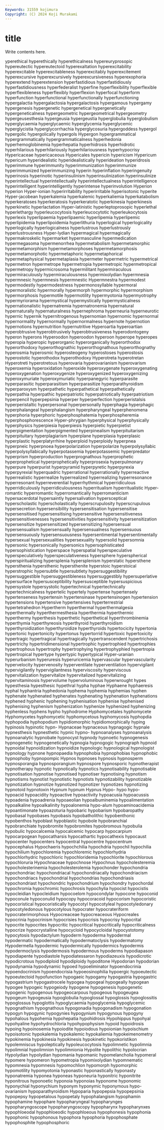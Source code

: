 ```yaml
---
Keywords: 31559 kojimura
Copyright: (C) 2024 Koji Murakami
---
```


# title

Write contents here.



yperethical hyperethically hyperethicalness hypereuryprosopic hypereutectic
hypereutectoid hyperexaltation hyperexcitability hyperexcitable hyperexcitableness hyperexcitably hyperexcitement hyperexcursive hyperexcursively hyperexcursiveness
hyperexophoria hyperextend hyperextension hyperfastidious hyperfastidiously hyperfastidiousness hyperfederalist hyperfine hyperflexibility hyperflexible
hyperflexibleness hyperflexibly hyperflexion hyperfocal hyperform hyperfunction hyperfunctional hyperfunctionally hyperfunctioning hypergalactia
hypergalactosia hypergalactosis hypergamous hypergamy hypergenesis hypergenetic hypergenetical hypergenetically hypergeneticalness hypergeometric
hypergeometrical hypergeometry hypergeusesthesia hypergeusia hypergeustia hyperglobulia hyperglobulism hyperglycaemia hyperglycaemic hyperglycemia
hyperglycemic hyperglycistia hyperglycorrhachia hyperglycosuria hypergoddess hypergol hypergolic hypergolically hypergols Hypergon
hypergrammatical hypergrammatically hypergrammaticalness hyperhedonia hyperhemoglobinemia hyperhepatia hyperhidrosis hyperhidrotic hyperhilarious hyperhilariously
hyperhilariousness hyperhypocrisy Hypericaceae hypericaceous Hypericales hypericin hypericism Hypericum hypericum hyperidealistic
hyperidealistically hyperideation hyperidrosis hyperimmune hyperimmunity hyperimmunization hyperimmunize hyperimmunized hyperimmunizing hyperin
hyperinflation hyperingenuity hyperinosis hyperinotic hyperinsulinism hyperinsulinization hyperinsulinize hyperintellectual hyperintellectually hyperintellectualness
hyperintelligence hyperintelligent hyperintelligently hyperintense hyperinvolution Hyperion hyperion Hyper-ionian hyperirritability hyperirritable
hyperisotonic hyperite Hyper-jacobean hyperkalemia hyperkalemic hyperkaliemia hyperkatabolism hyperkeratoses hyperkeratosis hyperkeratotic
hyperkinesia hyperkinesis hyperkinetic hyperlactation Hyper-latinistic hyperleptoprosopic hyperlethal hyperlethargy hyperleucocytosis hyperleucocytotic
hyperleukocytosis hyperlexis hyperlipaemia hyperlipaemic hyperlipemia hyperlipemic hyperlipidemia hyperlipoidemia hyperlithuria hyperlogical
hyperlogicality hyperlogically hyperlogicalness hyperlustrous hyperlustrously hyperlustrousness Hyper-lydian hypermagical hypermagically hypermakroskelic
hypermarket hypermasculine hypermedication hypermegasoma hypermenorrhea hypermetabolism hypermetamorphic hypermetamorphism hypermetamorphoses hypermetamorphosis
hypermetamorphotic hypermetaphoric hypermetaphorical hypermetaphysical hypermetaplasia hypermeter hypermetric hypermetrical hypermetron hypermetrope
hypermetropia hypermetropic hypermetropical hypermetropy hypermicrosoma hypermilitant hypermiraculous hypermiraculously hypermiraculousness hypermixolydian
hypermnesia hypermnesic hypermnesis hypermnestic Hypermnestra hypermodest hypermodestly hypermodestness hypermonosyllable hypermoral
hypermoralistic hypermorally hypermorph hypermorphic hypermorphism hypermorphosis hypermotile hypermotility hypermyotonia hypermyotrophy
hypermyriorama hypermystical hypermystically hypermysticalness hypernationalistic hypernatremia hypernatronemia hypernatural hypernaturally hypernaturalness
hypernephroma hyperneuria hyperneurotic hypernic hypernik hypernitrogenous hypernomian hypernomic hypernormal hypernormality
hypernormally hypernormalness hypernote hypernotion hypernotions hypernutrition hypernutritive Hyperoartia hyperoartian hyperobtrusive
hyperobtrusively hyperobtrusiveness hyperodontogeny hyperon hyperons Hyperoodon hyperoodon hyperoon hyperope hyperopes
hyperopia hyperopic hyperorganic hyperorganically hyperorthodox hyperorthodoxy hyperorthognathic hyperorthognathous hyperorthognathy hyperosmia
hyperosmic hyperosteogeny hyperostoses hyperostosis hyperostotic hyperothodox hyperothodoxy Hyperotreta hyperotretan Hyperotreti
hyperotretous hyperovaria hyperovarianism hyperovarism hyperoxemia hyperoxidation hyperoxide hyperoxygenate hyperoxygenating hyperoxygenation
hyperoxygenize hyperoxygenized hyperoxygenizing hyperoxymuriate hyperoxymuriatic hyperpanegyric hyperparasite hyperparasitic hyperparasitism hyperparasitize
hyperparathyroidism hyperparoxysm hyperpathetic hyperpathetical hyperpathetically hyperpathia hyperpathic hyperpatriotic hyperpatriotically hyperpatriotism
hyperpencil hyperpepsinia hyperper hyperperfection hyperperistalsis hyperperistaltic hyperpersonal hyperpersonally hyperphagia hyperphagic
hyperphalangeal hyperphalangism hyperpharyngeal hyperphenomena hyperphoria hyperphoric hyperphosphatemia hyperphospheremia hyperphosphorescence Hyper-phrygian
hyperphysical hyperphysically hyperphysics hyperpiesia hyperpiesis hyperpietic hyperpietist hyperpigmentation hyperpigmented hyperpinealism
hyperpituitarism hyperpituitary hyperplagiarism hyperplane hyperplasia hyperplasic hyperplastic hyperplatyrrhine hyperploid hyperploidy
hyperpnea hyperpneic hyperpnoea hyperpolarization hyperpolarize hyperpolysyllabic hyperpolysyllabically hyperpotassemia hyperpotassemic hyperpredator
hyperprism hyperproduction hyperprognathous hyperprophetic hyperprophetical hyperprophetically hyperprosexia hyperpulmonary hyperpure hyperpurist
hyperpyramid hyperpyretic hyperpyrexia hyperpyrexial hyperquadric hyperrational hyperrationally hyperreactive hyperrealistic hyperrealize
hyperrealized hyperrealizing hyperresonance hyperresonant hyperreverential hyperrhythmical hyperridiculous hyperridiculously hyperridiculousness hyperritualism
hyperritualistic Hyper-romantic hyperromantic hyperromantically hyperromanticism hypersacerdotal hypersaintly hypersalivation hypersceptical hyperscholastic
hyperscholastically hyperscrupulosity hyperscrupulous hypersecretion hypersensibility hypersensitisation hypersensitise hypersensitised hypersensitising hypersensitive
hypersensitiveness hypersensitivenesses hypersensitivities hypersensitivity hypersensitization hypersensitize hypersensitized hypersensitizing hypersensual hypersensualism
hypersensually hypersensualness hypersensuous hypersensuously hypersensuousness hypersentimental hypersentimentally hypersexual hypersexualities hypersexuality
hypersolid hypersomnia hypersonic hypersonically hypersonics hypersophisticated hypersophistication hyperspace hyperspatial hyperspeculative
hyperspeculatively hyperspeculativeness hypersphere hyperspherical hyperspiritualizing hypersplenia hypersplenism hyperstatic hypersthene hypersthenia
hypersthenic hypersthenite hyperstoic hyperstoical hyperstrophic hypersubtle hypersubtlety hypersuggestibility hypersuggestible hypersuggestibleness
hypersuggestibly hypersuperlative hypersurface hypersusceptibility hypersusceptible hypersuspicious hypersystole hypersystolic hypertechnical hypertechnically
hypertechnicalness hypertelic hypertely hypertense hypertensely hypertenseness hypertensin hypertensinase hypertensinogen hypertension
hypertensions hypertensive hypertensives hyperterrestrial hypertetrahedron Hypertherm hyperthermal hyperthermalgesia hyperthermally hyperthermesthesia
hyperthermia hyperthermic hyperthermy hyperthesis hyperthetic hyperthetical hyperthrombinemia hyperthymia hyperthyreosis hyperthyroid
hyperthyroidism hyperthyroidization hyperthyroidize hyperthyroids hypertocicity hypertonia hypertonic hypertonicity hypertonus hypertorrid
hypertoxic hypertoxicity hypertragic hypertragical hypertragically hypertranscendent hypertrichosis hypertrichy hypertridimensional hypertrophic
hypertrophied hypertrophies hypertrophous hypertrophy hypertrophying hypertrophyphied hypertropia hypertropical hypertype hypertypic
hypertypical Hyper-uranian hyperurbanism hyperuresis hyperuricemia hypervascular hypervascularity hypervelocity hypervenosity hyperventilate
hyperventilation hypervigilant hypervigilantly hypervigilantness hyperviscosity hyperviscous hypervitalization hypervitalize hypervitalized hypervitalizing
hypervitaminosis hypervolume hypervoluminous hyperwrought hypes hypesthesia hypesthesic hypethral hypha hyphae
Hyphaene hyphaeresis hyphal hyphantria hyphedonia hyphema hyphemia hyphemias hyphen hyphenate
hyphenated hyphenates hyphenating hyphenation hyphenations hyphened hyphenic hyphening hyphenisation hyphenise
hyphenised hyphenising hyphenism hyphenization hyphenize hyphenized hyphenizing hyphenless hyphens hypho
hyphodrome Hyphomycetales hyphomycete Hyphomycetes hyphomycetic hyphomycetous hyphomycosis hyphopdia hyphopodia hyphopodium
hypidiomorphic hypidiomorphically hyping hypinosis hypinotic hypn- Hypnaceae hypnaceous hypnagogic hypnale
hypnesthesis hypnesthetic hypnic hypno- hypnoanalyses hypnoanalysis hypnoanalytic hypnobate hypnocyst hypnody
hypnoetic hypnogenesis hypnogenetic hypnogenetically hypnogia hypnogogic hypnograph hypnoid hypnoidal hypnoidization
hypnoidize hypnologic hypnological hypnologist hypnology hypnone hypnopaedia hypnophobia hypnophobias hypnophobic
hypnophoby hypnopompic Hypnos hypnoses hypnosis hypnosperm hypnosporangia hypnosporangium hypnospore hypnosporic
hypnotherapist hypnotherapy hypnotic hypnotically hypnotics hypnotisability hypnotisable hypnotisation hypnotise hypnotised
hypnotiser hypnotising hypnotism hypnotisms hypnotist hypnotistic hypnotists hypnotizability hypnotizable hypnotization
hypnotize hypnotized hypnotizer hypnotizes hypnotizing hypnotoid hypnotoxin Hypnum hypnum Hypnus
Hypo- hypo hypo- hypoacid hypoacidity hypoactive hypoactivity hypoacusia hypoacussis hypoadenia
hypoadrenia hypoaeolian hypoalbuminemia hypoalimentation hypoalkaline hypoalkalinity hypoalonemia hypo-alum hypoaminoacidemia hypoantimonate
hypoazoturia hypobaric hypobarism hypobaropathy hypobasal hypobases hypobasis hypobatholithic hypobenthonic hypobenthos
hypoblast hypoblastic hypobole hypobranchial hypobranchiate hypobromite hypobromites hypobromous hypobulia hypobulic
hypocalcemia hypocalcemic hypocarp hypocarpium hypocarpogean hypocatharsis hypocathartic hypocathexis hypocaust hypocenter
hypocenters hypocentral hypocentre hypocentrum hypocephalus Hypochaeris hypochchilia hypochdria hypochil hypochilia
hypochilium hypochloremia hypochloremic hypochlorhydria hypochlorhydric hypochloric hypochloridemia hypochlorite hypochlorous hypochloruria
Hypochnaceae hypochnose Hypochnus hypocholesteremia hypocholesterinemia hypocholesterolemia hypochonder hypochondria hypochondriac hypochondriacal
hypochondriacally hypochondriacism hypochondriacs hypochondrial hypochondrias hypochondriasis hypochondriast hypochondric hypochondrium hypochondry
hypochordal hypochromia hypochromic hypochrosis hypochylia hypocist hypocistis hypocleidian hypocleidium hypocoelom
hypocondylar hypocone hypoconid hypoconule hypoconulid hypocopy hypocoracoid hypocorism hypocoristic hypocoristical
hypocoristically hypocotyl hypocotyleal hypocotyledonary hypocotyledonous hypocotylous hypocrater hypocrateriform hypocraterimorphous Hypocreaceae
hypocreaceous Hypocreales hypocrinia hypocrinism hypocrisies hypocrisis hypocrisy hypocrital hypocrite hypocrites
hypocritic hypocritical hypocritically hypocriticalness hypocrize hypocrystalline hypocycloid hypocycloidal hypocystotomy hypocytosis
hypodactylum hypoderm hypoderma hypodermal hypodermatic hypodermatically hypodermatoclysis hypodermatomy Hypodermella hypodermic
hypodermically hypodermics hypodermis hypodermoclysis hypodermosis hypodermous hypoderms hypodiapason hypodiapente hypodiastole
hypodiatessaron hypodiazeuxis hypodicrotic hypodicrotous hypodiploid hypodiploidy hypoditone Hypodorian hypodorian hypodynamia
hypodynamic hypoed hypoeliminator hypoendocrinia hypoendocrinism hypoendocrisia hypoeosinophilia hypoergic hypoeutectic hypoeutectoid
hypofunction hypogaeic hypogamy hypogastria hypogastric hypogastrium hypogastrocele hypogea hypogeal hypogeally
hypogean hypogee hypogeic hypogeiody hypogene hypogenesis hypogenetic hypogenic hypogenous hypogeocarpous
hypogeous hypogeugea hypogeum hypogeusia hypoglobulia hypoglossal hypoglossis hypoglossitis hypoglossus hypoglottis
hypoglycaemia hypoglycemia hypoglycemic hypognathism hypognathous hypogonadia hypogonadism hypogonation hypogyn hypogynic
hypogynies hypogynium hypogynous hypogyny hypohalous hypohemia hypohepatia hypohidrosis Hypohippus hypohyal
hypohyaline hypohydrochloria hypohypophysism hypoid hypoidrosis hypoing hypoinosemia hypoiodite hypoiodous hypoionian
hypoischium hypoisotonic hypokalemia hypokalemic hypokaliemia hypokeimenometry hypokinemia hypokinesia hypokinesis hypokinetic
hypokoristikon hypolemniscus hypoleptically hypoleucocytosis hypolimnetic hypolimnia hypolimnial hypolimnion hypolimnionia Hypolite
hypolithic hypolocrian Hypolydian hypolydian hypomania hypomanic hypomelancholia hypomeral hypomere hypomeron
hypometropia hypomixolydian hypomnematic hypomnesia hypomnesis hypomochlion hypomorph hypomorphic hypomotility hypomyotonia
hyponastic hyponastically hyponasty hyponatremia hyponea hyponeas hyponeuria hyponitric hyponitrite hyponitrous
hyponoetic hyponoia hyponoias hyponome hyponomic hyponychial hyponychium hyponym hyponymic hyponymous
hypo-ovarianism hypoparathyroidism Hypoparia hypopepsia hypopepsinia hypopepsy hypopetalous hypopetaly hypophalangism hypophamin
hypophamine hypophare hypopharyngeal hypopharynges hypopharyngoscope hypopharyngoscopy hypopharynx hypopharynxes hypophloeodal hypophloeodic
hypophloeous hypophonesis hypophonia hypophonic hypophonous hypophora hypophoria hypophosphate hypophosphite hypophosphoric
